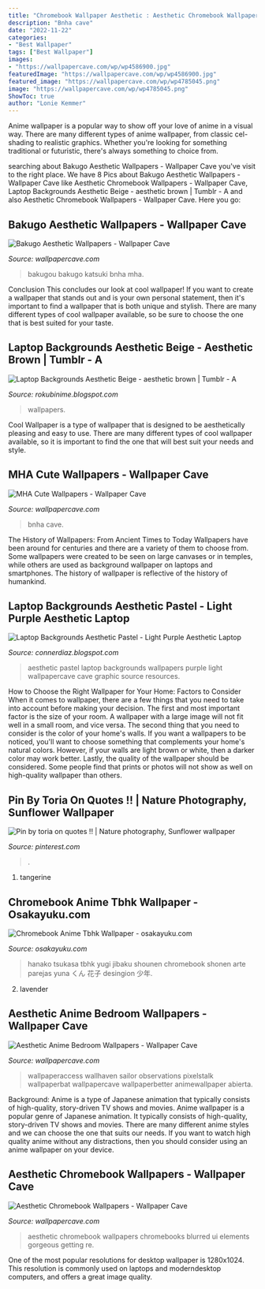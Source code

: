 ```yaml
---
title: "Chromebook Wallpaper Aesthetic : Aesthetic Chromebook Wallpapers"
description: "Bnha cave"
date: "2022-11-22"
categories:
- "Best Wallpaper"
tags: ["Best Wallpaper"]
images:
- "https://wallpapercave.com/wp/wp4586900.jpg"
featuredImage: "https://wallpapercave.com/wp/wp4586900.jpg"
featured_image: "https://wallpapercave.com/wp/wp4785045.png"
image: "https://wallpapercave.com/wp/wp4785045.png"
ShowToc: true
author: "Lonie Kemmer"
---
```



Anime wallpaper is a popular way to show off your love of anime in a visual way. There are many different types of anime wallpaper, from classic cel-shading to realistic graphics. Whether you're looking for something traditional or futuristic, there's always something to choice from.

	

		
searching about Bakugo Aesthetic Wallpapers - Wallpaper Cave you've visit to the right place. We have 8 Pics about Bakugo Aesthetic Wallpapers - Wallpaper Cave like Aesthetic Chromebook Wallpapers - Wallpaper Cave, Laptop Backgrounds Aesthetic Beige - aesthetic brown | Tumblr - A and also Aesthetic Chromebook Wallpapers - Wallpaper Cave. Here you go:
		
    
## Bakugo Aesthetic Wallpapers - Wallpaper Cave

<img loading=lazy src="https://wallpapercave.com/wp/wp4486021.jpg" onerror="this.onerror=null;this.src='https://tse1.mm.bing.net/th?id=OIP.t8jWeQG8bibTOTUHRBiczQHaJ4&amp;pid=15.1';" alt="Bakugo Aesthetic Wallpapers - Wallpaper Cave">

_Source: wallpapercave.com_

>bakugou bakugo katsuki bnha mha. 

	

Conclusion
This concludes our look at cool wallpaper! If you want to create a wallpaper that stands out and is your own personal statement, then it's important to find a wallpaper that is both unique and stylish. There are many different types of cool wallpaper available, so be sure to choose the one that is best suited for your taste.

    
## Laptop Backgrounds Aesthetic Beige - Aesthetic Brown | Tumblr - A

<img loading=lazy src="https://wallpapercave.com/wp/wp4586900.jpg" onerror="this.onerror=null;this.src='https://tse2.mm.bing.net/th?id=OIP.pCC_xYZkoBUXSvjk0ZcsDAHaNK&amp;pid=15.1';" alt="Laptop Backgrounds Aesthetic Beige - aesthetic brown | Tumblr - A">

_Source: rokubinime.blogspot.com_

>wallpapers. 

	

Cool Wallpaper is a type of wallpaper that is designed to be aesthetically pleasing and easy to use. There are many different types of cool wallpaper available, so it is important to find the one that will best suit your needs and style.

    
## MHA Cute Wallpapers - Wallpaper Cave

<img loading=lazy src="https://wallpapercave.com/wp/wp7782492.jpg" onerror="this.onerror=null;this.src='https://tse3.mm.bing.net/th?id=OIP.tS8L6eWuPvRlRbtQIaFTWgHaNL&amp;pid=15.1';" alt="MHA Cute Wallpapers - Wallpaper Cave">

_Source: wallpapercave.com_

>bnha cave. 

	

The History of Wallpapers: From Ancient Times to Today
Wallpapers have been around for centuries and there are a variety of them to choose from. Some wallpapers were created to be seen on large canvases or in temples, while others are used as background wallpaper on laptops and smartphones. The history of wallpaper is reflective of the history of humankind.

    
## Laptop Backgrounds Aesthetic Pastel - Light Purple Aesthetic Laptop

<img loading=lazy src="https://wallpapercave.com/wp/wp4616457.jpg" onerror="this.onerror=null;this.src='https://tse1.mm.bing.net/th?id=OIP.fbcja70xHuerhKpYXoADOAHaEK&amp;pid=15.1';" alt="Laptop Backgrounds Aesthetic Pastel - Light Purple Aesthetic Laptop">

_Source: connerdiaz.blogspot.com_

>aesthetic pastel laptop backgrounds wallpapers purple light wallpapercave cave graphic source resources. 

	

How to Choose the Right Wallpaper for Your Home: Factors to Consider
When it comes to wallpaper, there are a few things that you need to take into account before making your decision. The first and most important factor is the size of your room. A wallpaper with a large image will not fit well in a small room, and vice versa. 
The second thing that you need to consider is the color of your home's walls. If you want a wallpapers to be noticed, you'll want to choose something that complements your home's natural colors. However, if your walls are light brown or white, then a darker color may work better. 
Lastly, the quality of the wallpaper should be considered. Some people find that prints or photos will not show as well on high-quality wallpaper than others.

    
## Pin By Toria On Quotes !! | Nature Photography, Sunflower Wallpaper

<img loading=lazy src="https://i.pinimg.com/736x/3b/f5/08/3bf508bc78c7477cbb08d472607f166f.jpg" onerror="this.onerror=null;this.src='https://tse2.mm.bing.net/th?id=OIP.Y8GmfD592H0BURncR2aMIwHaMW&amp;pid=15.1';" alt="Pin by toria on quotes !! | Nature photography, Sunflower wallpaper">

_Source: pinterest.com_

>. 

	

1. tangerine 

    
## Chromebook Anime Tbhk Wallpaper - Osakayuku.com

<img loading=lazy src="https://i.pinimg.com/originals/ab/0e/9c/ab0e9c2806e3e04e24491c8910f7d9fa.jpg" onerror="this.onerror=null;this.src='https://tse1.mm.bing.net/th?id=OIP.nyO8EGRbHx2-cXbFHP8DmQHaNK&amp;pid=15.1';" alt="Chromebook Anime Tbhk Wallpaper - osakayuku.com">

_Source: osakayuku.com_

>hanako tsukasa tbhk yugi jibaku shounen chromebook shonen arte parejas yuna くん 花子 desingion 少年. 

	

2. lavender 

    
## Aesthetic Anime Bedroom Wallpapers - Wallpaper Cave

<img loading=lazy src="https://wallpapercave.com/wp/wp4785045.png" onerror="this.onerror=null;this.src='https://tse4.mm.bing.net/th?id=OIP.yFUPDkNtbnQ8WtKLP1wG4QHaEK&amp;pid=15.1';" alt="Aesthetic Anime Bedroom Wallpapers - Wallpaper Cave">

_Source: wallpapercave.com_

>wallpaperaccess wallhaven sailor observations pixelstalk wallpaperbat wallpapercave wallpaperbetter animewallpaper abierta. 

	

Background: Anime is a type of Japanese animation that typically consists of high-quality, story-driven TV shows and movies.
Anime wallpaper is a popular genre of Japanese animation. It typically consists of high-quality, story-driven TV shows and movies. There are many different anime styles and we can choose the one that suits our needs. If you want to watch high quality anime without any distractions, then you should consider using an anime wallpaper on your device.

    
## Aesthetic Chromebook Wallpapers - Wallpaper Cave

<img loading=lazy src="https://wallpapercave.com/wp/wp6123681.png" onerror="this.onerror=null;this.src='https://tse4.mm.bing.net/th?id=OIP._yIEqxz-3gU4lrpKn5SNFgHaEK&amp;pid=15.1';" alt="Aesthetic Chromebook Wallpapers - Wallpaper Cave">

_Source: wallpapercave.com_

>aesthetic chromebook wallpapers chromebooks blurred ui elements gorgeous getting re. 

	

One of the most popular resolutions for desktop wallpaper is 1280x1024. This resolution is commonly used on laptops and moderndesktop computers, and offers a great image quality.

